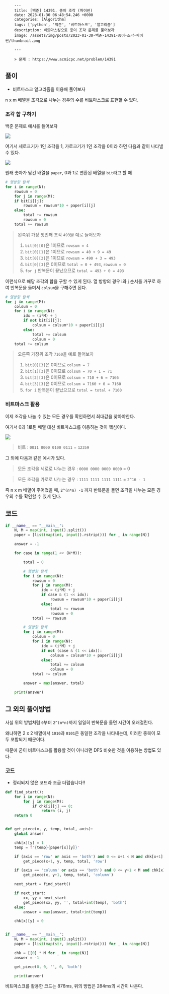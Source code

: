 

        ---
        title: [백준] 14391. 종이 조각 (파이썬)
        date: 2023-01-30 06:48:54.246 +0000
        categories: [Algorithm]
        tags: ['python', '백준', '비트마스크', '알고리즘']
        description: 비트마스킹으로 종이 조각 문제를 풀어보자
        image: /assets/img/posts/2023-01-30-백준-14391-종이-조각-파이썬/thumbnail.png
        
        ---

        > 문제 : https://www.acmicpc.net/problem/14391

## 풀이
- 비트마스크 알고리즘을 이용해 풀어보자

n x m 배열을 조각으로 나누는 경우의 수를 비트마스크로 표현할 수 있다.


### 조각 합 구하기

백준 문제로 예시를 들어보자

![](/assets/img/posts/2023-01-30-백준-14391-종이-조각-파이썬/img0.png)

여기서 세로크기가 1인 조각을 1, 가로크기가 1인 조각을 0이라 하면 다음과 같이 나타낼 수 있다.

![](/assets/img/posts/2023-01-30-백준-14391-종이-조각-파이썬/img1.png)

원래 숫자가 담긴 배열을 `paper`, 0과 1로 변환된 배열을 `bit`라고 할 때

```python
# 행방향 탐색
for i in range(N):
	rowsum = 0
	for j in range(M):
	if bit[i][j]:
    	rowsum = rowsum*10 + paper[i][j]
    else:
    	total += rowsum
        rowsum = 0
	total += rowsum
```

> 왼쪽위 가장 첫번째 조각 `493`을 예로 들어보자
> 1. `bit[0][0]`은 1이므로 `rowsum = 4`
> 2. `bit[0][1]`은 1이므로 `rowsum = 40 + 9 = 49`
> 3. `bit[0][2]`은 1이므로 `rowsum = 490 + 3 = 493`
> 4. `bit[0][3]`은 0이므로 `total = 0 + 493`, `rowsum = 0`
> 5. `for j` 반복문이 끝났으므로 `total = 493 + 0 = 493`

이런식으로 해당 조각의 합을 구할 수 있게 된다.
열 방향의 경우 i와 j 순서를 거꾸로 하여 반복문을 돌며서 `colsum`을 구해주면 된다.

```python
# 열방향 탐색
for j in range(M):
	colsum = 0
	for i in range(N):
		idx = (i*M) + j
		if not bit[i][j]:
			colsum = colsum*10 + paper[i][j]
		else:
			total += colsum
			colsum = 0
	total += colsum
```

> 오른쪽 가장위 조각 `7160`을 예로 들어보자
> 1. `bit[0][3]`은 0이므로 `colsum = 7`
> 2. `bit[1][3]`은 0이므로 `colsum = 70 + 1 = 71`
> 3. `bit[2][3]`은 0이므로 `colsum = 710 + 6 = 7166`
> 4. `bit[3][3]`은 0이므로 `colsum = 7160 + 0 = 7160`
> 5. `for i` 반복문이 끝났으므로 `total = total + 7160`

### 비트마스크 활용

이제 조각을 나눌 수 있는 모든 경우를 확인하면서 최대값을 찾아야한다.

여기서 0과 1로된 배열 대신 비트마스크를 이용하는 것이 핵심이다.

![](/assets/img/posts/2023-01-30-백준-14391-종이-조각-파이썬/img1.png)

> 비트 : `0011 0000 0100 0111` = `12359`

그 외에 다음과 같은 예시가 있다.

> 모든 조각을 세로로 나누는 경우 : `0000 0000 0000 0000` = 0

> 모든 조각을 가로로 나누는 경우 : `1111 1111 1111 1111` = `2^16 - 1`

즉 n x m 배열이 주어졌을 때, `2^(n*m) -1` 까지 반복문을 돌면 조각을 나누는 모든 경우의 수를 확인할 수 있게 된다.

## 코드

```python
if __name__ == "__main__":
    N, M = map(int, input().split())
    paper = [list(map(int, input().rstrip())) for _ in range(N)]

    answer = -1

    for case in range(1 << (N*M)):

        total = 0

        # 행방향 탐색
        for i in range(N):
            rowsum = 0
            for j in range(M):
                idx = (i*M) + j
                if case & (1 << idx):
                    rowsum = rowsum*10 + paper[i][j]
                else:
                    total += rowsum
                    rowsum = 0
            total += rowsum

        # 열방향 탐색
        for j in range(M):
            colsum = 0
            for i in range(N):
                idx = (i*M) + j
                if not (case & (1 << idx)):
                    colsum = colsum*10 + paper[i][j]
                else:
                    total += colsum
                    colsum = 0
            total += colsum

        answer = max(answer, total)

    print(answer)

```

## 그 외의 풀이방법

사실 위의 방법처럼 `0`부터 `2^(m*n)`까지 일일히 반복문을 돌면 시간이 오래걸린다.

왜냐하면 2 x 2 배열에서 `1010`과 `0101`은 동일한 조각을 나타내는데, 이러한 중복이 모두 포함되기 때문이다.

때문에 굳이 비트마스크를 활용할 것이 아니라면 DFS 비슷한 것을 이용하는 방법도 있다.

### 코드

- 정리되지 않은 코드라 조금 더럽습니다!!

```python
def find_start():
    for i in range(N):
        for j in range(M):
            if chk[i][j] == 0:
                return (i, j)
    return 0


def get_piece(x, y, temp, total, axis):
    global answer

    chk[x][y] = 1
    temp = f'{temp}{paper[x][y]}'

    if (axis == 'row' or axis == 'both') and 0 <= x+1 < N and chk[x+1][y]==0:
        get_piece(x+1, y, temp, total, 'row')

    if (axis == 'column' or axis == 'both') and 0 <= y+1 < M and chk[x][y+1]==0:
        get_piece(x, y+1, temp, total, 'column')

    next_start = find_start()

    if next_start:
        xx, yy = next_start
        get_piece(xx, yy, '', total+int(temp), 'both')
    else:
        answer = max(answer, total+int(temp))

    chk[x][y] = 0


if __name__ == "__main__":
    N, M = map(int, input().split())
    paper = [list(map(str, input().rstrip())) for _ in range(N)]

    chk = [[0] * M for _ in range(N)]
    answer = -1

    get_piece(0, 0, '', 0, 'both')

    print(answer)
```

비트마스크를 활용한 코드는 876ms, 위의 방법은 284ms의 시간이 나온다.

        